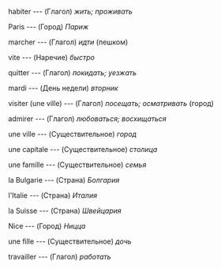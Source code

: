 habiter --- (Глагол)
*жить; проживать*



Paris --- (Город)
*Париж*



marcher --- (Глагол)
*идти* (пешком)



vite --- (Наречие)
*быстро*



quitter --- (Глагол)
*покидать; уезжать*



mardi --- (День недели)
*вторник*



visiter (une ville) --- (Глагол)
*посещать; осматривать* (город)



admirer --- (Глагол)
*любоваться; восхищаться*



une ville --- (Существительное)
*город*



une capitale --- (Существительное)
*столица*



une famille --- (Существительное)
*семья*



la Bulgarie --- (Страна)
*Болгария*



l'Italie --- (Страна)
*Италия*



la Suisse --- (Страна)
*Швейцария*



Nice --- (Город)
*Ницца*



une fille --- (Существительное)
*дочь*



travailler --- (Глагол)
*работать*